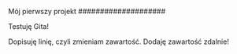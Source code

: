 Mój pierwszy projekt
####################

Testuję Gita!

Dopisuję linię, czyli zmieniam zawartość.
Dodaję zawartość zdalnie!
